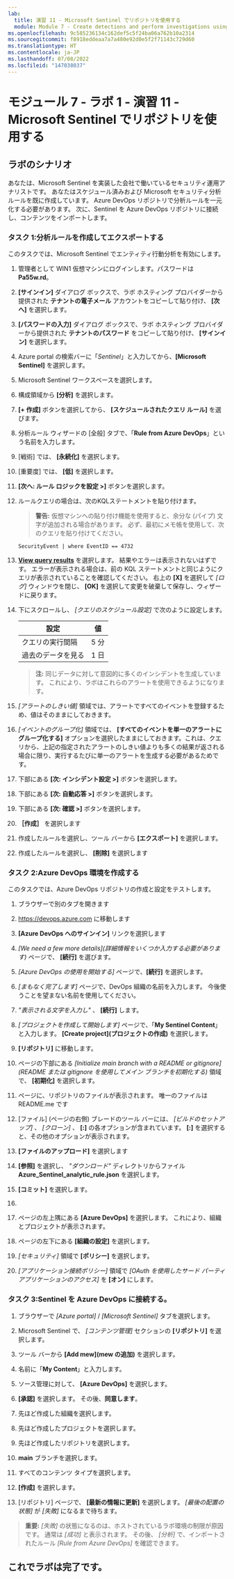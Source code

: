 ```yaml
---
lab:
  title: 演習 11 - Microsoft Sentinel でリポジトリを使用する
  module: Module 7 - Create detections and perform investigations using Microsoft Sentinel
ms.openlocfilehash: 9c585236134c162def5c5f24ba06a762b10a2314
ms.sourcegitcommit: f8918eddeaa7a7a480e92d0e5f2f71143c729d60
ms.translationtype: HT
ms.contentlocale: ja-JP
ms.lasthandoff: 07/08/2022
ms.locfileid: "147038037"
---
```

# <a name="module-7---lab-1---exercise-11---use-repositories-in-microsoft-sentinel"></a>モジュール 7 - ラボ 1 - 演習 11 - Microsoft Sentinel でリポジトリを使用する

## <a name="lab-scenario"></a>ラボのシナリオ

あなたは、Microsoft Sentinel を実装した会社で働いているセキュリティ運用アナリストです。 あなたはスケジュール済みおよび Microsoft セキュリティ分析ルールを既に作成しています。  Azure DevOps リポジトリで分析ルールを一元化する必要があります。  次に、Sentinel を Azure DevOps リポジトリに接続し、コンテンツをインポートします。 


### <a name="task-1-create-and-export-an-analytical-rule"></a>タスク 1:分析ルールを作成してエクスポートする

このタスクでは、Microsoft Sentinel でエンティティ行動分析を有効にします。

1. 管理者として WIN1 仮想マシンにログインします。パスワードは **Pa55w.rd**。  

1. **[サインイン]** ダイアログ ボックスで、ラボ ホスティング プロバイダーから提供された **テナントの電子メール** アカウントをコピーして貼り付け、 **[次へ]** を選択します。

1. **[パスワードの入力]** ダイアログ ボックスで、ラボ ホスティング プロバイダーから提供された **テナントのパスワード** をコピーして貼り付け、 **[サインイン]** を選択します。

1. Azure portal の検索バーに「*Sentinel*」と入力してから、**[Microsoft Sentinel]** を選択します。

1. Microsoft Sentinel ワークスペースを選択します。

1. 構成領域から **[分析]** を選択します。

1. **[+ 作成]** ボタンを選択してから、 **[スケジュールされたクエリ ルール]** を選びます。

1. 分析ルール ウィザードの [全般] タブで、「**Rule from Azure DevOps**」という名前を入力します。

1. [戦術] では、 **[永続化]** を選択します。

1. [重要度] では、 **[低]** を選択します。

1. **[次へ: ルール ロジックを設定 >]** ボタンを選択します。

1. ルールクエリの場合は、次のKQLステートメントを貼り付けます。

    >**警告:** 仮想マシンへの貼り付け機能を使用すると、余分な (パイプ) 文字が追加される場合があります。 必ず、最初にメモ帳を使用して、次のクエリを貼り付けてください。

    ```KQL
    SecurityEvent | where EventID == 4732
    ```

1. **[View query results](クエリ結果の表示)** を選択します。 結果やエラーは表示されないはずです。 エラーが表示される場合は、前の KQL ステートメントと同じようにクエリが表示されていることを確認してください。 右上の **[X]** を選択して *[ログ]* ウィンドウを閉じ、 **[OK]** を選択して変更を破棄して保存し、ウィザードに戻ります。


1. 下にスクロールし、 *[クエリのスケジュール設定]* で次のように設定します。

    |設定|値|
    |---|---|
    |クエリの実行間隔|5 分|
    |過去のデータを見る|1 日|

    >**注:**  同じデータに対して意図的に多くのインシデントを生成しています。 これにより、ラボはこれらのアラートを使用できるようになります。

1. *[アラートのしきい値]* 領域では、アラートですべてのイベントを登録するため、値はそのままにしておきます。

1. *[イベントのグループ化]* 領域では、 **[すべてのイベントを単一のアラートにグループ化する]** オプションを選択したままにしておきます。これは、クエリから、上記の指定されたアラートのしきい値よりも多くの結果が返される場合に限り、実行するたびに単一のアラートを生成する必要があるためです。

1. 下部にある **[次: インシデント設定 >]** ボタンを選択します。 

1. 下部にある **[次: 自動応答 >]** ボタンを選択します。

1. 下部にある **[次: 確認 >]** ボタンを選択します。
 
1. **［作成］** を選択します

1. 作成したルールを選択し、ツール バーから **[エクスポート]** を選択します。

1. 作成したルールを選択し、 **[削除]** を選択します

### <a name="task-2-create-our-azure-devops-environment"></a>タスク 2:Azure DevOps 環境を作成する

このタスクでは、Azure DevOps リポジトリの作成と設定をテストします。

1. ブラウザーで別のタブを開きます
1. https://devops.azure.com に移動します
1. **[Azure DevOps へのサインイン]** リンクを選択します
1. *[We need a few more details]\(詳細情報をいくつか入力する必要があります\)* ページで、 **[続行]** を選びます。
1. *[Azure DevOps の使用を開始する]* ページで、**[続行]** を選択します。
1. *[まもなく完了します]* ページで、DevOps 組織の名前を入力します。  今後使うことを望まない名前を使用してください。  

1. *"表示される文字を入力し"* 、 **[続行]** します。
1. *[プロジェクトを作成して開始します]* ページで、「**My Sentinel Content**」と入力します。 **[Create project]\(プロジェクトの作成\)** を選択します。
1. **[リポジトリ]** に移動します。
1. ページの下部にある *[Initialize main branch with a README or gitignore]\(README または gitignore を使用してメイン ブランチを初期化する\)* 領域で、 **[初期化]** を選択します。
1. ページに、リポジトリのファイルが表示されます。  唯一のファイルは README.me です
1. [ファイル] (ページの右側) ブレードのツール バーには、 *[ビルドのセットアップ]* 、 *[クローン]* 、 **[:]** の各オプションが含まれています。  **[:]** を選択すると、その他のオプションが表示されます。
1. **[ファイルのアップロード]** を選択します
1. **[参照]** を選択し、 *"ダウンロード"* ディレクトリからファイル **Azure_Sentinel_analytic_rule.json** を選択します。
1. **[コミット]** を選択します。
1. 
1. ページの左上隅にある **[Azure DevOps]** を選択します。  これにより、組織とプロジェクトが表示されます。
1. ページの左下にある **[組織の設定]** を選択します。
1. *[セキュリティ]* 領域で **[ポリシー]** を選択します。
1. *[アプリケーション接続ポリシー]* 領域で *[OAuth を使用したサード パーティ アプリケーションのアクセス]* を **[オン]** にします。


### <a name="task-3-connect-sentinel-to-azure-devops"></a>タスク 3:Sentinel を Azure DevOps に接続する。

1. ブラウザーで *[Azure portal]* / *[Microsoft Sentinel]* タブを選択します。
1. Microsoft Sentinel で、 *[コンテンツ管理]* セクションの **[リポジトリ]** を選択します。
1. ツール バーから **[Add mew]\(mew の追加\)** を選択します。
1. 名前に「**My Content**」と入力します。
1. ソース管理に対して、 **[Azure DevOps]** を選択します。
1. **[承認]** を選択します。  その後、**同意します**。
1. 先ほど作成した組織を選択します。
1. 先ほど作成したプロジェクトを選択します。
1. 先ほど作成したリポジトリを選択します。
1. **main** ブランチを選択します。
1. すべてのコンテンツ タイプを選択します。
1. **[作成]** を選択します。


1. [リポジトリ] ページで、 **[最新の情報に更新]** を選択します。  *[最後の配置の状態]* が *[失敗]* になるまで待ちます。  

>**重要:** *[失敗]* の状態になるのは、ホストされているラボ環境の制限が原因です。 通常は *[成功]* と表示されます。 その後、 *[分析]* で、インポートされたルール *[Rule from Azure DevOps]* を確認できます。


## <a name="you-have-completed-the-lab"></a>これでラボは完了です。
